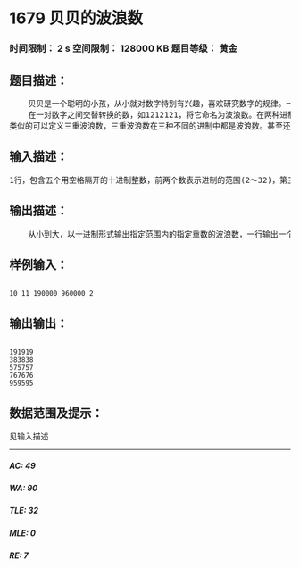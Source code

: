 # 1679 贝贝的波浪数   
### 时间限制： 2 s     空间限制： 128000 KB     题目等级： 黄金  
## 题目描述：  

<pre>
    贝贝是一个聪明的小孩，从小就对数字特别有兴趣，喜欢研究数字的规律。一天，当老师教会他把十进制数转换成二进制数后，他就开始想：十进制数还可以转换成其他进制数吗？他就尝试用类似于十进制转换为二进制的方法进行转换。在转换的过程中，他发现有些数据是很有特点的：
    在一对数字之间交替转换的数，如1212121，将它命名为波浪数。在两种进制下都是波浪数的数就叫双重波浪数，如十进制数191919是一个十进制下的波浪数，它对应的十一进制数121212也是一个波浪数，所以十进制数191919是一个双重波浪数。
类似的可以定义三重波浪数，三重波浪数在三种不同的进制中都是波浪数。甚至还有四重波浪数，如十进制数300=606（七进制）=363（九进制）=454（八进制）=1A1（十三进制）……，你的任务就是用不超过2秒的时间在指定范围内找出双重、三重、四重波浪数。
</pre>
  
  
## 输入描述：  

<pre>
1行，包含五个用空格隔开的十进制整数，前两个数表示进制的范围(2～32)，第三与第四个数表示指定的范围(1～10000000)，第五个数为2，3，4中的一个，表示要找的波浪数的重数。
</pre>
  
  
## 输出描述：  

<pre>
    从小到大，以十进制形式输出指定范围内的指定重数的波浪数，一行输出一个数。
</pre>
  
  
## 样例输入：  

<pre><code>
10 11 190000 960000 2
</code></pre>
  
  
## 输出输出：  

<pre><code>
191919
383838
575757
767676
959595
</code></pre>
  
  
## 数据范围及提示：  

<pre>
见输入描述
</pre>
  
  
***  

##### AC: 49  
##### WA: 90  
##### TLE: 32  
##### MLE: 0  
##### RE: 7  
